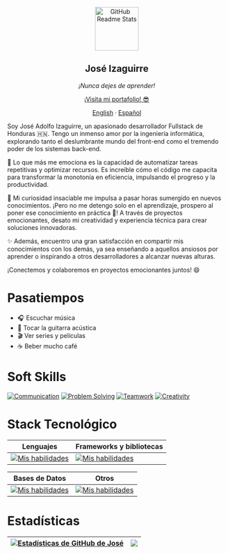 <p align="center">
 <img width="100px" src="https://res.cloudinary.com/dcomaubkq/image/upload/v1687378890/portfolio/ggui3mvp1rcqpf2ako1z.png" align="center" alt="GitHub Readme Stats" />
 <h2 align="center">José Izaguirre</h2>
 <p align="center"><i>¡Nunca dejes de aprender!</i></p>
</p>

  <p align="center">
    <a href="www.joseiz.com" target="_blank">¡Visita mi portafolio! 😎</a>
  </p>
  <p align="center">
    <a href="../README.md">English</a>
    ·
    <a href="/languages/readme_es.md">Español</a>
  </p>
</p>


Soy José Adolfo Izaguirre, un apasionado desarrollador Fullstack de Honduras 🇭🇳. Tengo un inmenso amor por la ingeniería informática, explorando tanto el deslumbrante mundo del front-end como el tremendo poder de los sistemas back-end.

🚀 Lo que más me emociona es la capacidad de automatizar tareas repetitivas y optimizar recursos. Es increíble cómo el código me capacita para transformar la monotonía en eficiencia, impulsando el progreso y la productividad.

🔭 Mi curiosidad insaciable me impulsa a pasar horas sumergido en nuevos conocimientos. ¡Pero no me detengo solo en el aprendizaje, prospero al poner ese conocimiento en práctica 💪! A través de proyectos emocionantes, desato mi creatividad y experiencia técnica para crear soluciones innovadoras.

✨ Además, encuentro una gran satisfacción en compartir mis conocimientos con los demás, ya sea enseñando a aquellos ansiosos por aprender o inspirando a otros desarrolladores a alcanzar nuevas alturas.

¡Conectemos y colaboremos en proyectos emocionantes juntos! 😄

# Pasatiempos

- :headphones: Escuchar música
- :guitar: Tocar la guitarra acústica
- :clapper: Ver series y películas
- :coffee: Beber mucho café

# Soft Skills

[![Communication](https://img.shields.io/badge/Comunicación-Excelente-brightgreen)]()
[![Problem Solving](https://img.shields.io/badge/Resolución%20de%20problemas-Avanzado-blue)]()
[![Teamwork](https://img.shields.io/badge/Trabajo%20en%20equipo-Competente-yellow)]()
[![Creativity](https://img.shields.io/badge/Creatividad-Alta-orange)]()

# Stack Tecnológico

| Lenguajes | Frameworks y bibliotecas |
| --- | --- |
| [![Mis habilidades](https://skillicons.dev/icons?i=java,cpp,php,js,ts)](https://skillicons.dev) | [![Mis habilidades](https://skillicons.dev/icons?i=spring,nodejs,express,nestjs,nextjs,angular,react,rxjs,redux)](https://skillicons.dev) |

| Bases de Datos | Otros |
| --- | --- |
| [![Mis habilidades](https://skillicons.dev/icons?i=mysql,postgres,mongo,firebase)](https://skillicons.dev) | [![Mis habilidades](https://skillicons.dev/icons?i=html,css,scss,tailwind,docker,maven,gcp,netlify,vercel,git,github,gitlab,idea,postman,vscode)](https://skillicons.dev) |


# Estadísticas
| <a href="https://github.com/JoseAFlores777/github-readme-stats"><img align="center" src="https://github-readme-stats.vercel.app/api?username=JoseAFlores777&show_icons=true&include_all_commits=true&theme=buefy&hide_border=true" alt="Estadísticas de GitHub de José" /></a> | <a href="https://github.com/JoseAFlores777/github-readme-stats"><img align="center" src="https://github-readme-stats.vercel.app/api/top-langs/?username=JoseAFlores777&layout=compact&theme=buefy&hide_border=true" /></a> |
| ------------- | ------------- |
